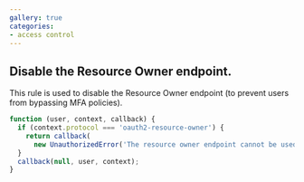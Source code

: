 ```yaml
---
gallery: true
categories:
- access control
---
```


## Disable the Resource Owner endpoint.

This rule is used to disable the Resource Owner endpoint (to prevent users from bypassing MFA policies).

```js
function (user, context, callback) {
  if (context.protocol === 'oauth2-resource-owner') {
    return callback(
      new UnauthorizedError('The resource owner endpoint cannot be used.'));  
  }
  callback(null, user, context);
}
```
